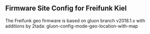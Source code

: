 Firmware Site Config for Freifunk Kiel
--------------------------------------

The Freifunk geo firmware is based on gluon branch v2018.1.x with additions by
2tada: gluon-config-mode-geo-location-with-map
